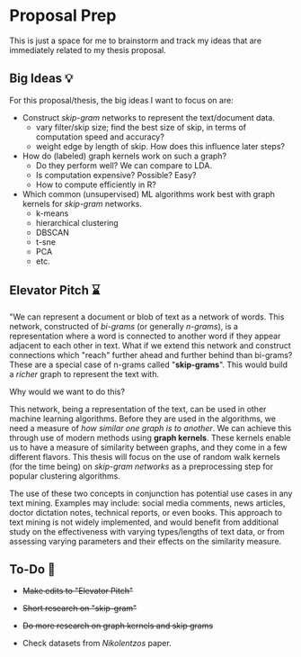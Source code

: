 # Proposal Prep

This is just a space for me to brainstorm and track my ideas that are immediately related to my thesis proposal.

## Big Ideas :bulb:

For this proposal/thesis, the big ideas I want to focus on are:

- Construct _skip-gram_ networks to represent the text/document data.
  * vary filter/skip size; find the best size of skip, in terms of computation speed and accuracy?
  * weight edge by length of skip. How does this influence later steps?
- How do (labeled) graph kernels work on such a graph?
  * Do they perform well? We can compare to LDA.
  * Is computation expensive? Possible? Easy?
  * How to compute efficiently in R?
- Which common (unsupervised) ML algorithms work best with graph kernels for _skip-gram_ networks. 
  * k-means
  * hierarchical clustering
  * DBSCAN
  * t-sne
  * PCA
  * etc.
  
  
## Elevator Pitch :hourglass:

"We can represent a document or blob of text as a network of words. This network, constructed of _bi-grams_ (or generally _n-grams_), is a representation where a word is connected to another word if they appear adjacent to each other in text. What if we extend this network and construct connections which "reach" further ahead and further behind than bi-grams? These are a special case of n-grams called "**skip-grams**". This would build a _richer_ graph to represent the text with.

Why would we want to do this?

This network, being a representation of the text, can be used in other machine learning algorithms. Before they are used in the algorithms, we need a measure of _how similar one graph is to another_. We can achieve this through use of modern methods using **graph kernels**. These kernels enable us to have a measure of similarity between graphs, and they come in a few different flavors. This thesis will focus on the use of random walk kernels (for the time being) on _skip-gram networks_ as a preprocessing step for popular clustering algorithms.

The use of these two concepts in conjunction has potential use cases in any text mining. Examples may include: social media comments, news articles, doctor dictation notes, technical reports, or even books. This approach to text mining is not widely implemented, and would benefit from additional study on the effectiveness with varying types/lengths of text data, or from assessing varying parameters and their effects on the similarity measure.

## To-Do :pencil:

- ~~Make edits to "Elevator Pitch"~~

- ~~Short research on "skip-gram"~~

- ~~Do more research on graph kernels and skip grams~~

- Check datasets from _Nikolentzos_ paper.

